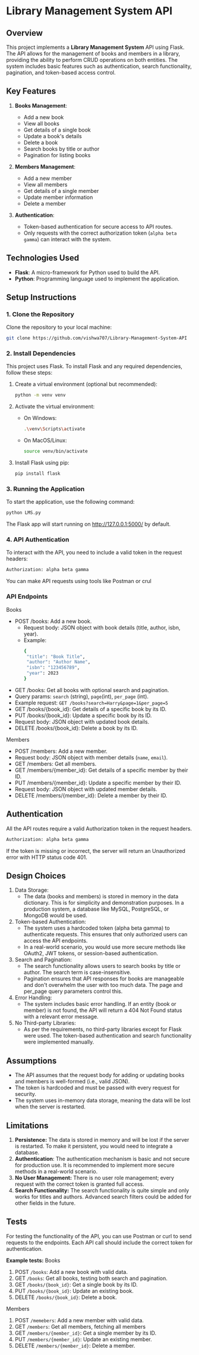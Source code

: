 # Library Management System API

## Overview
This project implements a **Library Management System** API using Flask. The API allows for the management of books and members in a library, providing the ability to perform CRUD operations on both entities. The system includes basic features such as authentication, search functionality, pagination, and token-based access control.

## Key Features
1. **Books Management**:
   - Add a new book
   - View all books
   - Get details of a single book
   - Update a book's details
   - Delete a book
   - Search books by title or author
   - Pagination for listing books

2. **Members Management**:
   - Add a new member
   - View all members
   - Get details of a single member
   - Update member information
   - Delete a member

3. **Authentication**:
   - Token-based authentication for secure access to API routes.
   - Only requests with the correct authorization token (`alpha beta gamma`) can interact with the system.

## Technologies Used
- **Flask**: A micro-framework for Python used to build the API.
- **Python**: Programming language used to implement the application.

## Setup Instructions

### 1. Clone the Repository
Clone the repository to your local machine:

```bash
git clone https://github.com/vishwa707/Library-Management-System-API
```

### 2. Install Dependencies
This project uses Flask. To install Flask and any required dependencies, follow these steps:

1. Create a virtual environment (optional but recommended):

    ```bash
    python -m venv venv
    ```

2. Activate the virtual environment:

    - On Windows:
      ```bash
      .\venv\Scripts\activate
      ```

    - On MacOS/Linux:
      ```bash
      source venv/bin/activate
      ```

3. Install Flask using pip:

    ```bash
    pip install flask
    ```
### 3. Running the Application
To start the application, use the following command:

```bash
python LMS.py
```
The Flask app will start running on http://127.0.0.1:5000/ by default.

### 4. API Authentication
To interact with the API, you need to include a valid token in the request headers:
```bash
Authorization: alpha beta gamma
```
You can make API requests using tools like Postman or crul

### API Endpoints
Books
   - POST /books: Add a new book.
       - Request body: JSON object with book details (title, author, isbn, year).
        - Example:
          ```bash
          {
           "title": "Book Title",
           "author": "Author Name",
           "isbn": "123456789",
           "year": 2023
          }
          ```
   - GET /books: Get all books with optional search and pagination.
   - Query params: `search` (string), `page`(int), `per_page` (int).
   - Example request: `GET /books?search=Harry&page=1&per_page=5`
   - GET /books/{book_id}: Get details of a specific book by its ID.
   - PUT /books/{book_id}: Update a specific book by its ID.
   - Request body: JSON object with updated book details.
   - DELETE /books/{book_id}: Delete a book by its ID.

Members
   - POST /members: Add a new member.
   - Request body: JSON object with member details (`name`, `email`).
   - GET /members: Get all members.
   - GET /members/{member_id}: Get details of a specific member by their ID.
   - PUT /members/{member_id}: Update a specific member by their ID.
   - Request body: JSON object with updated member details.
   - DELETE /members/{member_id}: Delete a member by their ID.
     
## Authentication
All the API routes require a valid Authorization token in the request headers.
```bash
Authorization: alpha beta gamma
```
If the token is missing or incorrect, the server will return an Unauthorized error with HTTP status code 401.

## Design Choices
1. Data Storage:
   - The data (books and members) is stored in memory in the data dictionary. This is for simplicity and demonstration purposes. In a production system, a database like MySQL, PostgreSQL, or MongoDB would be used.
2. Token-based Authentication:
   - The system uses a hardcoded token (alpha beta gamma) to authenticate requests. This ensures that only authorized users can access the API endpoints.
   - In a real-world scenario, you would use more secure methods like OAuth2, JWT tokens, or session-based authentication.
3. Search and Pagination:
   - The search functionality allows users to search books by title or author. The search term is case-insensitive.
   - Pagination ensures that API responses for books are manageable and don't overwhelm the user with too much data. The page and per_page query parameters control this.
4. Error Handling:
   - The system includes basic error handling. If an entity (book or member) is not found, the API will return a 404 Not Found status with a relevant error message.
5. No Third-party Libraries:
   - As per the requirements, no third-party libraries except for Flask were used. The token-based authentication and search functionality were implemented manually.

## Assumptions
   - The API assumes that the request body for adding or updating books and members is well-formed (i.e., valid JSON).
   - The token is hardcoded and must be passed with every request for security.
   - The system uses in-memory data storage, meaning the data will be lost when the server is restarted.

## Limitations
1. **Persistence:** The data is stored in memory and will be lost if the server is restarted. To make it persistent, you would need to integrate a database.
2. **Authentication**: The authentication mechanism is basic and not secure for production use. It is recommended to implement more secure methods in a real-world scenario.
3. **No User Management:** There is no user role management; every request with the correct token is granted full access.
4. **Search Functionality:** The search functionality is quite simple and only works for titles and authors. Advanced search filters could be added for other fields in the future.

## Tests
For testing the functionality of the API, you can use Postman or curl to send requests to the endpoints. Each API call should include the correct token for authentication.

**Example tests:**
Books
1. POST `/books`: Add a new book with valid data.
2. GET `/books`: Get all books, testing both search and pagination.
3. GET `/books/{book_id}`: Get a single book by its ID.
4. PUT `/books/{book_id}`: Update an existing book.
5. DELETE `/books/{book_id}`: Delete a book.

Members
1. POST `/memebers`: Add a new member with valid data.
2. GET `/members`: Get all members, fetching all members
3. GET `/members/{member_id}`: Get a single member by its ID.
4. PUT `/members/{member_id}`: Update an existing member.
5. DELETE `/members/{member_id}`: Delete a member.
